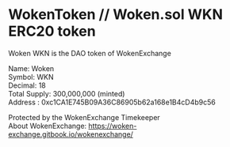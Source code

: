 # WokenToken // Woken.sol WKN ERC20 token

Woken WKN is the DAO token of WokenExchange  
  
Name: Woken  
Symbol: WKN  
Decimal: 18  
Total Supply: 300,000,000 (minted)  
Address : 0xc1CA1E745B09A36C86905b62a168e1B4cD4b9c56  
  
Protected by the WokenExchange Timekeeper  
About WokenExchange: https://woken-exchange.gitbook.io/wokenexchange/
